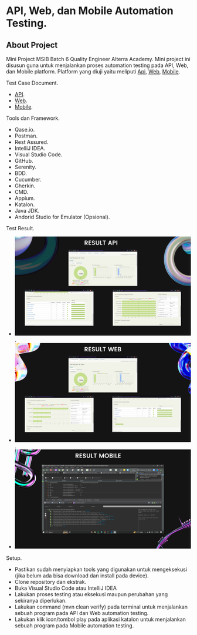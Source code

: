 # API, Web, dan Mobile Automation Testing.

## About Project
Mini Project MSIB Batch 6 Quality Engineer Alterra Academy. Mini project ini disusun guna untuk menjalankan proses automation testing pada API, Web, dan Mobile platform. Platform yang diuji yaitu meliputi [Api](https://documenter.getpostman.com/view/5781191/2s8YmULKUi), [Web](https://mini-book-store-fe.vercel.app/), [Mobile](https://drive.google.com/file/d/1G7RYvlngeWdm-3kSR-Qx4paSNobwyEYp/view?usp=sharing).

Test Case Document.
- [API](https://app.qase.io/project/ASA).
- [Web](https://app.qase.io/project/MBS).
- [Mobile](https://app.qase.io/project/SL).

Tools dan Framework.
- Qase.io.
- Postman.
- Rest Assured.
- IntelliJ IDEA.
- Visual Studio Code.
- GitHub.
- Serenity.
- BDD.
- Cucumber.
- Gherkin.
- CMD.
- Appium.
- Katalon.
- Java JDK.
- Andorid Studio for Emulator (Opsional).

Test Result.
- ![API](https://github.com/mirsyadan/mini-project_qe_muhammad-irsyad-arif-nashrullah/blob/main/Mini%20Project/Result%20API%2C%20Web%2C%20Mobile/API.png).
- ![Web](https://github.com/mirsyadan/mini-project_qe_muhammad-irsyad-arif-nashrullah/blob/main/Mini%20Project/Result%20API%2C%20Web%2C%20Mobile/Web.png).
- ![Mobile](https://github.com/mirsyadan/mini-project_qe_muhammad-irsyad-arif-nashrullah/blob/main/Mini%20Project/Result%20API%2C%20Web%2C%20Mobile/Mobile.png)

Setup.
- Pastikan sudah menyiapkan tools yang digunakan untuk mengeksekusi (jika belum ada bisa download dan install pada device).
- Clone repository dan ekstrak.
- Buka Visual Studio Code atau IntelliJ IDEA
- Lakukan proses testing atau eksekusi maupun perubahan yang sekiranya diperlukan.
- Lakukan command (mvn clean verify) pada terminal untuk menjalankan sebuah program pada API dan Web automation testing.
- Lakukan klik icon/tombol play pada aplikasi katalon untuk menjalankan sebuah program pada Mobile automation testing.